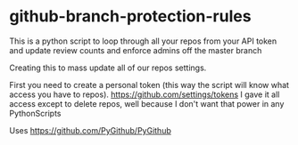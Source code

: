 # github-branch-protection-rules
This is a python script to loop through all your repos from your API token and update review counts and enforce admins off the master branch

Creating this to mass update all of our repos settings.

First you need to create a personal token (this way the script will know what access you have to repos).
https://github.com/settings/tokens
I gave it all access except to delete repos, well because I don't want that power in any PythonScripts

Uses https://github.com/PyGithub/PyGithub
